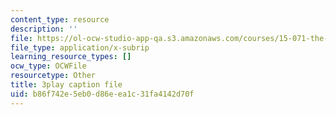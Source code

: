 ```yaml
---
content_type: resource
description: ''
file: https://ol-ocw-studio-app-qa.s3.amazonaws.com/courses/15-071-the-analytics-edge-spring-2017/b86f742e5eb0d86eea1c31fa4142d70f_L315IjxyUM.srt
file_type: application/x-subrip
learning_resource_types: []
ocw_type: OCWFile
resourcetype: Other
title: 3play caption file
uid: b86f742e-5eb0-d86e-ea1c-31fa4142d70f
---
```

